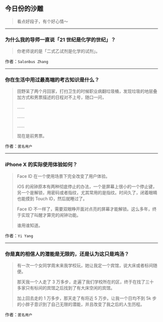 ## 今日份的沙雕

> 看点好段子，有个好心情～


 
---

### 为什么我的导师一直说「21 世纪是化学的世纪」？

> 你老师说的是「二式乙试剂是化学的试剂」。


作者：`Salonbus Zhang`

---

### 你在生活中用过最高端的考古知识是什么？

> 田野呆了两个月回家，打扫卫生的时候职业病翻垃圾桶，发现垃圾的地层叠加方式和男票描述的日程对不上号，随口一问，
> 
> ……
> 
> ……
> 
> ……
> 
> 现在是前男票。


作者：`匿名用户`

---

### iPhone X 的实际使用体验如何？

> Face ID 在一个使用场景下完全改变了用户体验。
> 
> iOS 的闹钟原本有两种彻底停止的办法，一个是屏幕上很小的一个停止键，另一个是解锁，用密码或者指纹，尤其常用的是指纹。时间久了，闭着眼睛也能摸到 Touch ID，然后就睡过了。
> 
> Face ID 不一样了，需要双眼睁开面对点亮的屏幕才能解锁。这么多年，终于实现了叫醒才算完的闹钟功能。
> 
> 谁用谁知道。


作者：`Yi Yang`

---

### 你是真的相信人的潜能是无限的，还是认为这只是鸡汤？

> 有一次一个女同学周末来我学校玩，她让我定一个宾馆，说大床或者标间随便。
> 
> 那天我一个人走了 3 万多步，走遍了我们学校所在的区，终于在找了三十多家只有标间的宾馆之后找到了有大床空闲的宾馆。
> 
> 加上回去走的 1 万多步，那天走了有将近 5 万步。让我一个日均不到 5k 步的小胖子意识到了自己无限的潜能，并且改变了我之后的人生历程。


作者：`匿名用户`